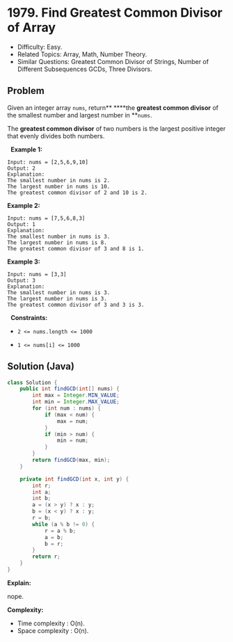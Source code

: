 # 1979. Find Greatest Common Divisor of Array

- Difficulty: Easy.
- Related Topics: Array, Math, Number Theory.
- Similar Questions: Greatest Common Divisor of Strings, Number of Different Subsequences GCDs, Three Divisors.

## Problem

Given an integer array ```nums```, return** ****the **greatest common divisor** of the smallest number and largest number in **```nums```.

The **greatest common divisor** of two numbers is the largest positive integer that evenly divides both numbers.

 
**Example 1:**

```
Input: nums = [2,5,6,9,10]
Output: 2
Explanation:
The smallest number in nums is 2.
The largest number in nums is 10.
The greatest common divisor of 2 and 10 is 2.
```

**Example 2:**

```
Input: nums = [7,5,6,8,3]
Output: 1
Explanation:
The smallest number in nums is 3.
The largest number in nums is 8.
The greatest common divisor of 3 and 8 is 1.
```

**Example 3:**

```
Input: nums = [3,3]
Output: 3
Explanation:
The smallest number in nums is 3.
The largest number in nums is 3.
The greatest common divisor of 3 and 3 is 3.
```

 
**Constraints:**


	
- ```2 <= nums.length <= 1000```
	
- ```1 <= nums[i] <= 1000```



## Solution (Java)

```java
class Solution {
    public int findGCD(int[] nums) {
        int max = Integer.MIN_VALUE;
        int min = Integer.MAX_VALUE;
        for (int num : nums) {
            if (max < num) {
                max = num;
            }
            if (min > num) {
                min = num;
            }
        }
        return findGCD(max, min);
    }

    private int findGCD(int x, int y) {
        int r;
        int a;
        int b;
        a = (x > y) ? x : y;
        b = (x < y) ? x : y;
        r = b;
        while (a % b != 0) {
            r = a % b;
            a = b;
            b = r;
        }
        return r;
    }
}
```

**Explain:**

nope.

**Complexity:**

* Time complexity : O(n).
* Space complexity : O(n).
